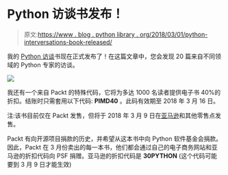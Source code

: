# Python 访谈书发布！

> 原文:[https://www . blog . python library . org/2018/03/01/python-interversations-book-released/](https://www.blog.pythonlibrary.org/2018/03/01/python-interviews-book-released/)

我的 [Python 访谈](https://www.packtpub.com/web-development/python-interviews)书现在正式发布了！在这篇文章中，您会发现 20 篇来自不同领域的 Python 专家的访谈。

![](../Images/fd97f330e2f0b31ed4c0fe62272eb466.png)

我还有一个来自 Packt 的特殊代码，它将为多达 1000 名读者提供电子书 40%的折扣。结账时只需套用以下代码: **PIMD40** 。此码有效期至 2018 年 3 月 16 日。

注:该书目前仅在 Packt 发售，但将于 2018 年 3 月 9 日在[亚马逊](http://amzn.to/2GSTJjp)和其他零售点发售。

Packt 有向开源项目捐款的历史，并希望从这本书中向 Python 软件基金会捐款。因此，Packt 在 3 月份卖出的每一本书，他们都会通过自己的电子商务网站和亚马逊的折扣代码向 PSF 捐赠。亚马逊的折扣代码是 **30PYTHON** (这个代码可能要到 3 月 9 日才能生效)